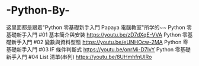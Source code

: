 # -Python-By-
这里面都是跟着"Python 零基礎新手入門 Papaya 電腦教室"所学的~~
Python 零基礎新手入門 #01 基本簡介與安裝 https://youtu.be/zD7dXqE-VVA
Python 零基礎新手入門 #02 變數與資料型態 https://youtu.be/eUNHOcw-2MA
Python 零基礎新手入門 #03 IF 條件判斷式 https://youtu.be/onrMi-D7lvY
Python 零基礎新手入門 #04 List 清單(串列) https://youtu.be/8UHmhfnUIRo